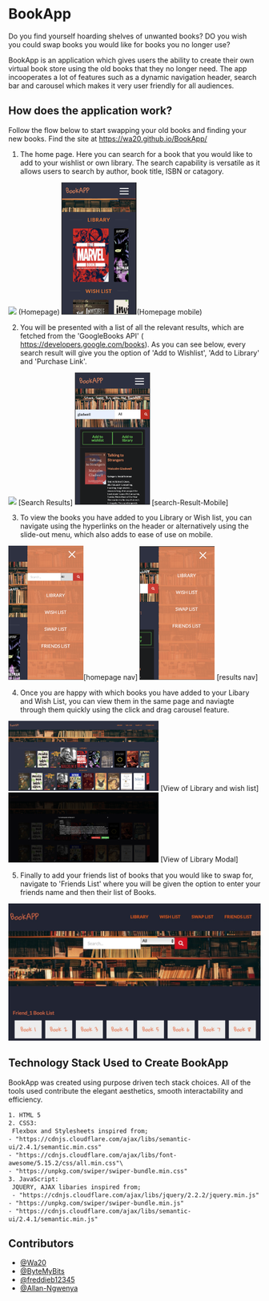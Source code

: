 # BookApp

Do you find yourself hoarding shelves of unwanted books? DO you wish you could swap books you would like for books you no longer use? 

BookApp is an application which gives users the ability to create their own virtual book store using the old  books that they no longer need. The app incooperates a lot of features such as a dynamic navigation header, search bar and carousel which makes it very user friendly for all audiences. 


## How does the application work? 

 Follow the flow below to start swapping your old books and finding your new books. Find the site at https://wa20.github.io/BookApp/

1. The home page. Here you can search for a book that you would like to add to your wishlist or own library. The search capability is versatile as it allows users to search by author, book title, ISBN or catagory.

<img src="./Assets/screen-shots/homepage.png" width="300"/> (Homepage) <img src="./Assets/screen-shots/homepage-mobile.png" width="150"/>(Homepage mobile)

                         

2. You will be presented with a list of all the relevant results, which are fetched from the 'GoogleBooks API' ( https://developers.google.com/books). As you can see below, every search result will give you the option of 'Add to Wishlist', 'Add to Library' and 'Purchase Link'. 

<img src="./Assets/screen-shots/results-page.png" width="300"/> [Search Results] <img src="./Assets/screen-shots/results-page-mobile.png" width="150"/> [search-Result-Mobile]
                           

3. To view the books you have added to you Library or Wish list, you can navigate using the hyperlinks on the header or alternatively using the slide-out menu, which also adds to ease of use on mobile. 

<img src="./Assets/screen-shots/slideout-homepage.png" width="150"/>[homepage nav] <img src="./Assets/screen-shots/slideout-navigation-results page.png" width="150"/> [results nav]
                            

4. Once you are happy with which books you have added to your Libary and Wish List, you can view them in the same page and naviagte through them quickly using the click and drag carousel feature. 

<img src="./Assets/screen-shots/carousel.png" width="300"/> [View of Library and wish list]<img src="./Assets/screen-shots/carousel-modal.png" width="300"/> [View of Library Modal]
                            

5. Finally to add your friends list of books that you would like to swap for, navigate to 'Friends List' where you will be given the option to enter your friends name and then their list of Books. 

![Alt text](Assets/Readme_images/DA9527A8-BC86-4E24-8565-A1A4BA1025C4.jpeg "Friends Book List")


## Technology Stack Used to Create BookApp

BookApp was created using purpose driven tech stack choices. All of the tools used contribute the elegant aesthetics, smooth interactability and efficiency. 

```
1. HTML 5
2. CSS3:
 Flexbox and Stylesheets inspired from;
- "https://cdnjs.cloudflare.com/ajax/libs/semantic-ui/2.4.1/semantic.min.css"
- "https://cdnjs.cloudflare.com/ajax/libs/font-awesome/5.15.2/css/all.min.css"\
- "https://unpkg.com/swiper/swiper-bundle.min.css"
3. JavaScript:
 JQUERY, AJAX libaries inspired from; 
 - "https://cdnjs.cloudflare.com/ajax/libs/jquery/2.2.2/jquery.min.js"
- "https://unpkg.com/swiper/swiper-bundle.min.js"
- "https://cdnjs.cloudflare.com/ajax/libs/semantic-ui/2.4.1/semantic.min.js"
```

## Contributors


* [@Wa20](https://github.com/wa20)
* [@ByteMyBits](https://github.com/ByteMyBits)
* [@freddieb12345](https://github.com/freddieb12345)
* [@Allan-Ngwenya](https://github.com/Allan-Ngwenya)
